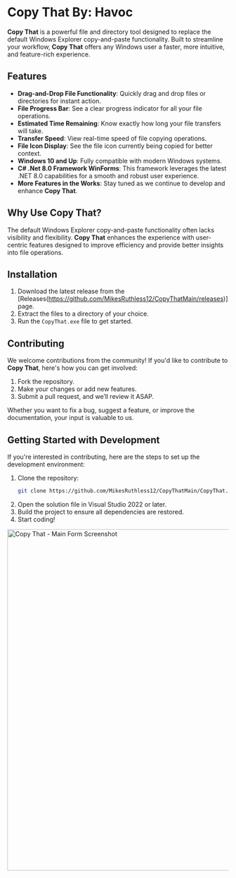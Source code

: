 # Copy That By: Havoc

**Copy That** is a powerful file and directory tool designed to replace the default Windows Explorer copy-and-paste functionality. Built to streamline your workflow, **Copy That** offers any Windows user a faster, more intuitive, and feature-rich experience.

## Features

- **Drag-and-Drop File Functionality**: Quickly drag and drop files or directories for instant action.
- **File Progress Bar**: See a clear progress indicator for all your file operations.
- **Estimated Time Remaining**: Know exactly how long your file transfers will take.
- **Transfer Speed**: View real-time speed of file copying operations.
- **File Icon Display**: See the file icon currently being copied for better context.
- **Windows 10 and Up**: Fully compatible with modern Windows systems.
- **C# .Net 8.0 Framework WinForms**: This framework leverages the latest .NET 8.0 capabilities for a smooth and robust user experience.
- **More Features in the Works**: Stay tuned as we continue to develop and enhance **Copy That**.

## Why Use Copy That?

The default Windows Explorer copy-and-paste functionality often lacks visibility and flexibility. **Copy That** enhances the experience with user-centric features designed to improve efficiency and provide better insights into file operations.

## Installation

1. Download the latest release from the [Releases(https://github.com/MikesRuthless12/CopyThatMain/releases)] page.
2. Extract the files to a directory of your choice.
3. Run the `CopyThat.exe` file to get started.

## Contributing

We welcome contributions from the community! If you'd like to contribute to **Copy That**, here's how you can get involved:

1. Fork the repository.
2. Make your changes or add new features.
3. Submit a pull request, and we’ll review it ASAP.

Whether you want to fix a bug, suggest a feature, or improve the documentation, your input is valuable to us.

## Getting Started with Development

If you're interested in contributing, here are the steps to set up the development environment:

1. Clone the repository:
   ```bash
   git clone https://github.com/MikesRuthless12/CopyThatMain/CopyThat.git
2. Open the solution file in Visual Studio 2022 or later.
3. Build the project to ensure all dependencies are restored.
4. Start coding!

<img width="775" alt="Copy That - Main Form Screenshot" src="https://github.com/user-attachments/assets/0fe0ea2c-d398-4617-ae4d-7a5c69582e10">

